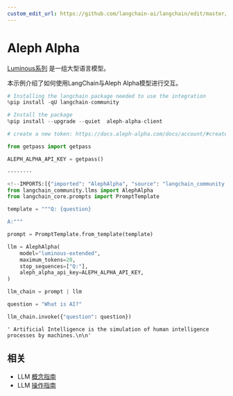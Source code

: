 ```yaml
---
custom_edit_url: https://github.com/langchain-ai/langchain/edit/master/docs/docs/integrations/llms/aleph_alpha.ipynb
---
```

# Aleph Alpha

[Luminous系列](https://docs.aleph-alpha.com/docs/introduction/luminous/) 是一组大型语言模型。

本示例介绍了如何使用LangChain与Aleph Alpha模型进行交互。


```python
# Installing the langchain package needed to use the integration
%pip install -qU langchain-community
```


```python
# Install the package
%pip install --upgrade --quiet  aleph-alpha-client
```


```python
# create a new token: https://docs.aleph-alpha.com/docs/account/#create-a-new-token

from getpass import getpass

ALEPH_ALPHA_API_KEY = getpass()
```
```output
········
```

```python
<!--IMPORTS:[{"imported": "AlephAlpha", "source": "langchain_community.llms", "docs": "https://python.langchain.com/api_reference/community/llms/langchain_community.llms.aleph_alpha.AlephAlpha.html", "title": "Aleph Alpha"}, {"imported": "PromptTemplate", "source": "langchain_core.prompts", "docs": "https://python.langchain.com/api_reference/core/prompts/langchain_core.prompts.prompt.PromptTemplate.html", "title": "Aleph Alpha"}]-->
from langchain_community.llms import AlephAlpha
from langchain_core.prompts import PromptTemplate
```


```python
template = """Q: {question}

A:"""

prompt = PromptTemplate.from_template(template)
```


```python
llm = AlephAlpha(
    model="luminous-extended",
    maximum_tokens=20,
    stop_sequences=["Q:"],
    aleph_alpha_api_key=ALEPH_ALPHA_API_KEY,
)
```


```python
llm_chain = prompt | llm
```


```python
question = "What is AI?"

llm_chain.invoke({"question": question})
```



```output
' Artificial Intelligence is the simulation of human intelligence processes by machines.\n\n'
```



## 相关

- LLM [概念指南](/docs/concepts/#llms)
- LLM [操作指南](/docs/how_to/#llms)
